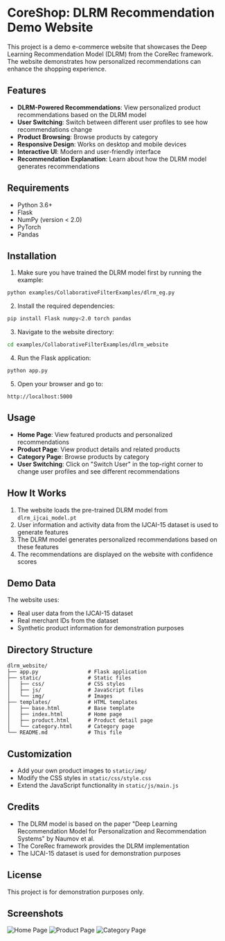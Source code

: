 # CoreShop: DLRM Recommendation Demo Website

This project is a demo e-commerce website that showcases the Deep Learning Recommendation Model (DLRM) from the CoreRec framework. The website demonstrates how personalized recommendations can enhance the shopping experience.

## Features

- **DLRM-Powered Recommendations**: View personalized product recommendations based on the DLRM model
- **User Switching**: Switch between different user profiles to see how recommendations change
- **Product Browsing**: Browse products by category
- **Responsive Design**: Works on desktop and mobile devices
- **Interactive UI**: Modern and user-friendly interface
- **Recommendation Explanation**: Learn about how the DLRM model generates recommendations

## Requirements

- Python 3.6+
- Flask
- NumPy (version < 2.0)
- PyTorch
- Pandas

## Installation

1. Make sure you have trained the DLRM model first by running the example:
```bash
python examples/CollaborativeFilterExamples/dlrm_eg.py
```

2. Install the required dependencies:
```bash
pip install Flask numpy<2.0 torch pandas
```

3. Navigate to the website directory:
```bash
cd examples/CollaborativeFilterExamples/dlrm_website
```

4. Run the Flask application:
```bash
python app.py
```

5. Open your browser and go to:
```
http://localhost:5000
```

## Usage

- **Home Page**: View featured products and personalized recommendations
- **Product Page**: View product details and related products
- **Category Page**: Browse products by category
- **User Switching**: Click on "Switch User" in the top-right corner to change user profiles and see different recommendations

## How It Works

1. The website loads the pre-trained DLRM model from `dlrm_ijcai_model.pt`
2. User information and activity data from the IJCAI-15 dataset is used to generate features
3. The DLRM model generates personalized recommendations based on these features
4. The recommendations are displayed on the website with confidence scores

## Demo Data

The website uses:
- Real user data from the IJCAI-15 dataset
- Real merchant IDs from the dataset
- Synthetic product information for demonstration purposes

## Directory Structure

```
dlrm_website/
├── app.py                # Flask application
├── static/               # Static files
│   ├── css/              # CSS styles
│   ├── js/               # JavaScript files
│   └── img/              # Images
├── templates/            # HTML templates
│   ├── base.html         # Base template
│   ├── index.html        # Home page
│   ├── product.html      # Product detail page
│   └── category.html     # Category page
└── README.md             # This file
```

## Customization

- Add your own product images to `static/img/`
- Modify the CSS styles in `static/css/style.css`
- Extend the JavaScript functionality in `static/js/main.js`

## Credits

- The DLRM model is based on the paper "Deep Learning Recommendation Model for Personalization and Recommendation Systems" by Naumov et al.
- The CoreRec framework provides the DLRM implementation
- The IJCAI-15 dataset is used for demonstration purposes

## License

This project is for demonstration purposes only.

## Screenshots

![Home Page](screenshots/home.jpg)
![Product Page](screenshots/product.jpg)
![Category Page](screenshots/category.jpg) 